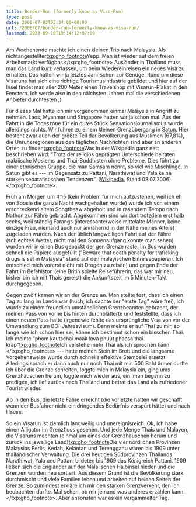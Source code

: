 ```yaml
---
title: Border-Run (formerly know as Visa-Run)
type: post
date: 2006-07-03T05:34:00+00:00
url: /2006/07/border-run-formerly-know-as-visa-run/
lastmod: 2023-09-10T19:14:12+07:00
---
```

Am Wochenende machte ich einen kleinen Trip nach Malaysia. Als nichtangestellter<txp:gho_footnote>Yepp. Man ist wieder auf dem freien Arbeitsmarkt verfügbar.</txp:gho_footnote> Ausländer in Thailand muss man das Land kurz verlassen, um beim Wiedereinreisen ein neues Visa zu erhalten. Das hatten wir ja letztes Jahr schon zur Genüge. Rund um diese Visaruns hat sich eine richtige Tourismusindustrie gebildet und hier auf der Insel findet man aller 200 Meter einen Travelshop mit Visarun-Plakat in den Fenstern. Ich werde also in den nälchsten Jahren mal die verschiedenen Anbieter durchtesten ;)

Für dieses Mal hatte ich mir vorgenommen einmal Malaysia in Angriff zu nehmen. Laos, Myanmar und Singapore hatten wir ja schon mal. Aus der Fahrt in die Todeszone für ein gutes Stück Sensationsjournalismus wurde allerdings nichts. Wir fuhren zu einem kleinen Grenzübergang in [Satun][1]. Hier besteht zwar auch der größte Teil der Bevölkerung aus Muslimen (67,8%), die Unruheregionen aus den täglichen Nachrichten sind aber an anderen Orten zu finden<txp:gho_footnote>Was in der Wikipedia ganz nett beschrieben wird: "Trotz der religiös geprägten Unterschiede heiraten malaiische Moslems und Thai-Buddhisten ohne Probleme. Dies führt zu einer ethnischen Gruppe, die man Samsam nennt, so viel wie Mischlinge. In Satun gibt es --- im Gegensatz zu Pattani, Narathiwat und Yala keine starken separatistischen Tendenzen." ([Wikipedia][2], Stand 03.07.2006)</txp:gho_footnote>.

Früh am Morgen um 4:15 (kein Problem für mich aufzustehen, weil ich eh von Soosie die ganze Nacht wachgehalten wurde) wurde ich von einem erschreckend altem Songtheaw abgeholt und in rasendem Tempo nach Nathon zur Fähre gebracht. Angekommen sind wir dort trotzdem erst halb sechs, weil ständig Farangs (interessanterweise mittelalte Männer, keine einzige Frau, niemand auch nur annähernd in der Nähe meines Alters) zugeladen wurden. Nach der üblich langweiligen Fahrt auf der Fähre (schlechtes Wetter, nicht mal den Sonnenaufgang konnte man sehen) wurden wir in einen Bus gepackt der gen Grenze raste. Im Bus wurden schnell die Papiere ausgefüllt ("Beware that death penalty for traficking drugs is set in Malaysia" stand auf den malayischen Einreisepapieren. Ich entschied mich vorerst nicht mit Drogen zu reisen) und gegen Ende der Fahrt im Befehlston (eine Britin spielte Reiseführerin, das war mir neu, bisher bin ich mit Thais gereist) die Ankunftszeit im 5 Minuten-Takt durchgegeben.

Gegen zwölf kamen wir an der Grenze an. Man stellte fest, dass ich einen Tag zu lang im Lande war (huch, ich dachte der "erste Tag" wäre frei), ich wurde zu einem freundlich umständlichen Grenzbeamten gebracht, der meinen Pass von vorne bis hinten durchblätterte und feststellte, dass ich einen neuen Pass hatte (irgendwie fehlte das ursprüngliche Visa von vor der Umwandlung zum BOI-Jahresvisum). Dann meinte er auf Thai zu mir, so lange wie ich schon hier sei, könne ich bestimmt schon ein bisschen Thai. Ich meinte "phom kautschai maak kwa phuut phaasa thai krap"<txp:gho_footnote>Ich verstehe mehr Thai als ich sprechen kann.</txp:gho_footnote> --- hatte meinen Stein im Brett und die langsame Vorgehensweise wurde durch schnelle effektive Stempelei ersetzt. Alledings sprach er dann auch nur noch Thai mit mir. 500 Baht ärmer durfte ich über die Grenze schreiten, loggte mich in Malaysia ein, ging ums Grenzhäuschen herum, loggte mich wieder aus, ein Iman begann zu predigen, ich lief zurück nach Thailand und betrat das Land als zufriedener Tourist wieder.

Ab in den Bus, die letzte Fähre erreicht (die vorletzte hätten wir geschafft wenn der Busfahrer nicht ein dringendes Bedürfnis verspürt hätte) und nach Hause.

So ein Visarun ist ziemlich langweilig und unereignisreich. Ok, ich habe einen Alligator im Grenzfluss gesehen. Und jede Menge Thais und Malayen, die Visaruns machten (einmal um eines der Grenzhäuschen herum und zurück ins jeweilige Land)<txp:gho_footnote>Die vier nördlichen Provinzen Malaysias Perlis, Kedah, Kelantan und Terengganu waren bis 1909 unter thailändischer Verwaltung. Die drei heutigen Südprovinzen Thailands Narathiwat, Yala und Pattani bildeten bis 1909 das Königreich Pattani. 1909 ließen sich die Engländer auf der Malaiischen Halbinsel nieder und die Grenzen wurden neu sortiert. Aus diesem Grund ist die Bevölkerung stark durchmischt und viele Familien leben und arbeiten auf beiden Seiten der Grenze. So zumindest erkläre ich mir den starken Grenzverkehr, den ich beobachten durfte. Mal sehen, ob mir jemand was anderes erzählen kann.</txp:gho_footnote>. Aber ansonsten war es ein vergammelter Tag.

 [1]: http://de.wikipedia.org/wiki/Satun_%28Provinz%29
 [2]: http://de.wikipedia.org/wiki/Satun_%28Provinz%29#Bev.C3.B6lkerung

